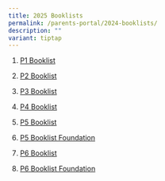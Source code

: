```yaml
---
title: 2025 Booklists
permalink: /parents-portal/2024-booklists/
description: ""
variant: tiptap
---
```

<ol data-tight="true" class="tight">
<li>
<p><a href="/files/Parents Portal/Booklists/PTPS_2025_P1_Booklist.pdf" rel="noopener nofollow" target="_blank">P1 Booklist</a>
</p>
</li>
<li>
<p><a href="/files/Parents Portal/Booklists/PTPS_2025_P2_Booklist.pdf" rel="noopener nofollow" target="_blank">P2 Booklist</a>
</p>
</li>
<li>
<p><a href="/files/Parents Portal/Booklists/PTPS_2025_P3_Booklist.pdf" rel="noopener nofollow" target="_blank">P3 Booklist</a>
</p>
</li>
<li>
<p><a href="/files/Parents Portal/Booklists/PTPS_2025_P4_Booklist.pdf" rel="noopener nofollow" target="_blank">P4 Booklist</a>
</p>
</li>
<li>
<p><a href="/files/Parents Portal/Booklists/PTPS_2025_P5_Booklist.pdf" rel="noopener nofollow" target="_blank">P5 Booklist</a>
</p>
</li>
<li>
<p><a href="/files/Parents Portal/Booklists/PTPS_2025_P5_FDN_Booklist.pdf" rel="noopener nofollow" target="_blank">P5 Booklist Foundation</a>
</p>
</li>
<li>
<p><a href="/files/Parents Portal/Booklists/PTPS_2025_P6_Booklist.pdf" rel="noopener nofollow" target="_blank">P6 Booklist</a>
</p>
</li>
<li>
<p><a href="/files/Parents Portal/Booklists/PTPS_2025_P6_FDN_Booklist.pdf" rel="noopener nofollow" target="_blank">P6 Booklist Foundation</a>
</p>
</li>
</ol>
<p></p>